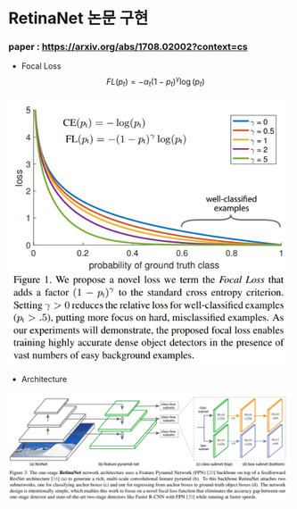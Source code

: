 # RetinaNet 논문 구현  
### paper : https://arxiv.org/abs/1708.02002?context=cs  
- Focal Loss  
$$FL\left(p_t\right)=-\alpha_t\left(1-p_t\right)^{\gamma}\log\left(p_t\right)$$  

<img src = "https://github.com/Sangh0/Object-Detection/blob/main/RetinaNet/figure/figure1.PNG?raw=true">  

- Architecture  

<img src = "https://github.com/Sangh0/Object-Detection/blob/main/RetinaNet/figure/figure3.PNG?raw=true">
